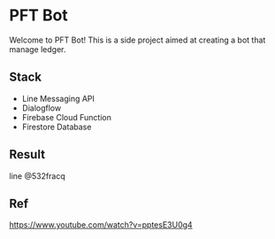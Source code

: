 # PFT Bot

Welcome to PFT Bot! This is a side project aimed at creating a bot that manage ledger.

## Stack

- Line Messaging API
- Dialogflow
- Firebase Cloud Function
- Firestore Database

## Result

line @532fracq

## Ref

https://www.youtube.com/watch?v=pptesE3U0g4
